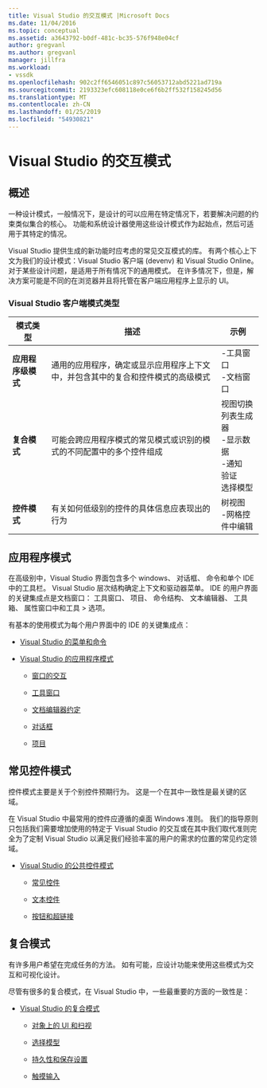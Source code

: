 ```yaml
---
title: Visual Studio 的交互模式 |Microsoft Docs
ms.date: 11/04/2016
ms.topic: conceptual
ms.assetid: a3643792-b0df-481c-bc35-576f948e04cf
author: gregvanl
ms.author: gregvanl
manager: jillfra
ms.workload:
- vssdk
ms.openlocfilehash: 902c2ff6546051c897c56053712abd5221ad719a
ms.sourcegitcommit: 2193323efc608118e0ce6f6b2ff532f158245d56
ms.translationtype: MT
ms.contentlocale: zh-CN
ms.lasthandoff: 01/25/2019
ms.locfileid: "54930821"
---
```

# <a name="interaction-patterns-for-visual-studio"></a>Visual Studio 的交互模式
## <a name="overview"></a>概述  
 一种设计模式，一般情况下，是设计的可以应用在特定情况下，若要解决问题的约束类似集合的核心。 功能和系统设计器使用这些设计模式作为起始点，然后可适用于其特定的情况。  
  
 Visual Studio 提供生成的新功能时应考虑的常见交互模式的库。 有两个核心上下文为我们的设计模式：Visual Studio 客户端 (devenv) 和 Visual Studio Online。 对于某些设计问题，是适用于所有情况下的通用模式。 在许多情况下，但是，解决方案可能是不同的在浏览器并且将托管在客户端应用程序上显示的 UI。  
  
### <a name="visual-studio-client-pattern-types"></a>Visual Studio 客户端模式类型  
  
|模式类型|描述|示例|  
|------------------|-----------------|--------------|  
|**应用程序级模式**|通用的应用程序，确定或显示应用程序上下文中，并包含其中的复合和控件模式的高级模式|-工具窗口<br />-文档窗口|  
|**复合模式**|可能会跨应用程序模式的常见模式或识别的模式的不同配置中的多个控件组成|视图切换<br />列表生成器<br />-显示数据<br />-通知<br />验证<br />选择模型|  
|**控件模式**|有关如何低级别的控件的具体信息应表现出的行为|树视图<br />-网格控件中编辑|  
  
## <a name="application-patterns"></a>应用程序模式  
 在高级别中，Visual Studio 界面包含多个 windows、 对话框、 命令和单个 IDE 中的工具栏。 Visual Studio 层次结构确定上下文和驱动器菜单。 IDE 的用户界面的关键集成点是文档窗口： 工具窗口、 项目、 命令结构、 文本编辑器、 工具箱、 属性窗口中和工具 > 选项。  
  
 有基本的使用模式为每个用户界面中的 IDE 的关键集成点：  
  
-   [Visual Studio 的菜单和命令](../../extensibility/ux-guidelines/menus-and-commands-for-visual-studio.md)  
  
-   [Visual Studio 的应用程序模式](../../extensibility/ux-guidelines/application-patterns-for-visual-studio.md)  
  
    -   [窗口的交互](../../extensibility/ux-guidelines/application-patterns-for-visual-studio.md#BKMK_WindowInteractions)  
  
    -   [工具窗口](../../extensibility/ux-guidelines/application-patterns-for-visual-studio.md#BKMK_ToolWindows)  
  
    -   [文档编辑器约定](../../extensibility/ux-guidelines/application-patterns-for-visual-studio.md#BKMK_DocumentEditorConventions)  
  
    -   [对话框](../../extensibility/ux-guidelines/application-patterns-for-visual-studio.md#BKMK_Dialogs)  
  
    -   [项目](../../extensibility/ux-guidelines/application-patterns-for-visual-studio.md#BKMK_Projects)  
  
## <a name="common-control-patterns"></a>常见控件模式  
 控件模式主要是关于个别控件预期行为。 这是一个在其中一致性是最关键的区域。  
  
 在 Visual Studio 中最常用的控件应遵循的桌面 Windows 准则。 我们的指导原则只包括我们需要增加使用的特定于 Visual Studio 的交互或在其中我们取代准则完全为了定制 Visual Studio 以满足我们经验丰富的用户的需求的位置的常见约定领域。  
  
-   [Visual Studio 的公共控件模式](../../extensibility/ux-guidelines/common-control-patterns-for-visual-studio.md)  
  
    -   [常见控件](../../extensibility/ux-guidelines/common-control-patterns-for-visual-studio.md#BKMK_CommonControls)  
  
    -   [文本控件](../../extensibility/ux-guidelines/common-control-patterns-for-visual-studio.md#BKMK_TextControls)  
  
    -   [按钮和超链接](../../extensibility/ux-guidelines/common-control-patterns-for-visual-studio.md#BKMK_ButtonsAndHyperlinks)  
  
## <a name="composite-patterns"></a>复合模式  
 有许多用户希望在完成任务的方法。 如有可能，应设计功能来使用这些模式为交互和可视化设计。  
  
 尽管有很多的复合模式，在 Visual Studio 中，一些最重要的方面的一致性是：  
  
-   [Visual Studio 的复合模式](../../extensibility/ux-guidelines/composite-patterns-for-visual-studio.md)  
  
    -   [对象上的 UI 和扫视](../../extensibility/ux-guidelines/composite-patterns-for-visual-studio.md#BKMK_OnObjectUI)  
  
    -   [选择模型](../../extensibility/ux-guidelines/composite-patterns-for-visual-studio.md#BKMK_SelectionModels)  
  
    -   [持久性和保存设置](../../extensibility/ux-guidelines/composite-patterns-for-visual-studio.md#BKMK_PersistenceAndSavingSettings)  
  
    -   [触摸输入](../../extensibility/ux-guidelines/composite-patterns-for-visual-studio.md#BKMK_TouchInput)
